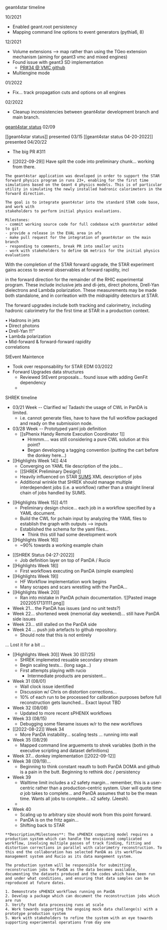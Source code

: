 geant4star timeline

10/2021
- Enabled geant.root persistency
- Mapping command line options to event generators (pythia6, 8)

12/2021
- Volume extensions --> map rather than using the TGeo extension mechanism (aiming for geant3 vmc and mixed engines)
- Found issue with geant3 SD implementation
	- [PR#34 @ VMC github](https://github.com/vmc-project/geant3/pull/34)
- Multiengine mode

01/2022
- Fix... track propagation cuts and options on all engines

02/2022
- Cleanup inconsistencies between geant4star development branch and main branch.

[geant4star status](https://drupal.star.bnl.gov/STAR/event/2022/02/09/SC-Management-Meeting/GEANT4-ROOT6-update) 02/09

[[geant4star status]] presented 03/15
[[geant4star status 04-20-2022]] presented 04/20/22
- The big PR #311

- [[2022-09-29]] Have split the code into preliminary chunk... working from there.

```
The geant4star application was developed in order to support the STAR forward physics program in runs 23+, enabling for the first time simulations based on the Geant 4 physics models. This is of particular utility in simulating the newly installed hadronic calorimeters in the forward direction.  
  
The goal is to integrate geant4star into the standard STAR code base, and work with  
stakeholders to perform initial physics evaluations.  
  
Milestones:  
- commit working source code for full codebase with geant4star added to git  
- provide a release in the EVAL area in afs  
- make pull request for the integration of geant4star on the main branch  
- responding to comments, break PR into smaller units  
- work with stakeholders to define QA metrics for the initial physics evaluations
```

With the completion of the STAR forward upgrade, the STAR experiment gains access to several observables at forward rapidity, incl

in the forward direction for the remainder of the RHIC experimental program.  These include inclusive jets and di-jets, direct photons, Drell-Yan dielectrons and Lambda polarization.  These measurements may be made both standalone, and in corrleation with the midrapidity detectors at STAR.

The forward upgrades include both tracking and calorimetry, including hadronic calorimetry for the first time at STAR in a production context.  

• Hadrons in jets  
• Direct photons  
• Drell-Yan !!!"  
• Lambda polarization  
• Mid-forward & forward-forward rapidity  
correlations


StEvent Maintence

- Took over responsability for STAR EDM 03/2022
- Forward Upgrades data structures
	- Reviewed StEvent proposals... found issue with adding GenFit dependency
	- 

SHREK timeline
- 03/21 Week -- Clarified w/ Tadashi the usage of CWL in PanDA is limited.  
	- i.e. cannot generate files, have to have the full workflow packaged and ready on the submission node.
- 03/28 Week -- Prototyped yaml job definition
	- [[sPhenix Handy Remote Execution Coordinator 1]]
		- Hrmmm.... was still considering a pure CWL solution at this point?
		- Began developing a tagging convention (putting the cart before the donkey here...)
- [[Highlights Week 14]] 4/4
	- Converging on YAML file description of the jobs...
	- [[SHREK Preliminary Design]]
	- Heavily influenced on STAR [SUMS](https://www.osti.gov/servlets/purl/1479267) XML description of jobs
	- Additional wrinkle that SHREK should manage multiple interdependent jobs (i.e. a workflow) rather than a straight lineral chain of jobs handled by SUMS.
* [[Highlights Week 15]] 4/11
	* Preliminary design choice... each job in a workflow specified by a YAML document.
	* Build the CWL for pchain input by analyzing the YAML files to establish the graph with outputs --> inputs
	* Established the schema for the yaml files...
		* Think this still had some development work
* [[Highlights Week 16]]
	* ~90% towards a working example chain
- [[SHREK Status 04-27-2022]]
	- Job definition layer on top of PanDA / Rucio
- [[Highlights Week 18]]
	- First workflows executing on PanDA (simple examples)
-  [[Highlights Week 19]]
	- HF Workflow implementation work begins
	- Many scrapes and scars wrestling with the PanDA...
- [[Highlights Week 20]]
	- Ran into mistake in PanDA pchain documentation.
![[Pasted image 20220517131111.png]]
- Week 21... the PanDA has issues (and no unit tests?)
- Week 22... shortened week (memorial day weekend)... still have PanDA side issues
- Week 23... still stalled on the PanDA side
- Week 24 ... push job artefacts to github repository.
	- Should note that this is not entirely

... Lost it for a bit ...

- [[Highlights Week 30]] Week 30 (07/25)
	- SHREK implemeted resuable secondary stream
	- Begin scaling tests... (long saga...)
	- First attempts playing with rucio
		- Intermediate products are persistent...
-  Week 31  (08/01)
	- Wall clock issue identified
	- Discussion w/ Chris on distortion corrections...
	- 10% of each run to be processed for calibration purposes before full reconstruction gets launched... Exact layout TBD
- Week 32 (08/08)
	- Updated to more recent sPHENIX workflows
- Week 33 (08/15)
	- Debugging some filename issues w/r to the new workflows
- [[2022-08-22]] Week 34
	- More PanDA instability... scaling tests ... running into wall
- Week 35 (08/29)
	- Mapped command line arguements to shrek variables (both in the executive scripting and dataset definitions)
- Week 37... donkey implementation [[2022-09-12]]
- Week 38 (09/19)...
	- Beginning to think constant reauth to both PanDA DOMA and github is a pain in the butt.  Beginning to rethink doc / persistency
- Week 39
	- Walltime limit includes a x2 safety margin... remember, this is a user-centric rather than a production-centric system.  User will quote time *a* job takes to complete... and PanDA assumes that to be the mean time.  Wants all jobs to complete... x2 safety.  (Jeesh).
	- 
- Week 40 
	- Scaling up to arbitrary size should work from this point forward.
	- PanDA is on the fritz again...
	- Shifting back to STAR

```
**Description/Milestones**: The sPHENIX computing model requires a production system which can handle the envisioned complicated workflow, involving multiple passes of track finding, fitting and distortion corrections in parallel with calorimetry reconstruction. To this end the collaboration has selected PanDA as its workflow management system and Rucio as its data mangement system.  
  
The production system will be responsible for submitting reconstruction jobs to PanDA as the data becomes available, documenting the datasets produced and the codes which have been run and under what conditions, and ensuring that data samples can be reproduced at future dates.  
  
1. Demonstrate sPHENIX workflows running on PanDA  
2. Develop a package which can document the reconstruction jobs which are run  
3. Verify that data processing runs at scale  
4. Work towards supporting the ongoing mock data challenge(s) with a prototype production system  
5. Work with stakeholders to refine the system with an eye towards supporting experimental operations from day one
```